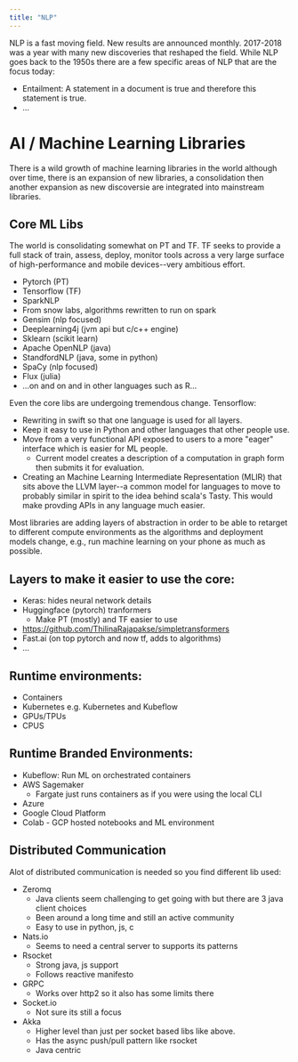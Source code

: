```yaml
---
title: "NLP"
---
```


NLP is a fast moving field. New results are announced monthly. 2017-2018 was a year with many new discoveries that reshaped the field. While NLP goes back to the 1950s there are a few specific areas of NLP that are the focus today:

* Entailment: A statement in a document is true and therefore this statement is true.
* ...



# AI / Machine Learning Libraries

There is a wild growth of machine learning libraries in the world although over time, there is an expansion of new libraries, a consolidation then another expansion as new discoversie are integrated into mainstream libraries.



## Core ML Libs

The world is consolidating somewhat on PT and TF. TF seeks to provide a full stack of train, assess, deploy, monitor tools across a very large surface of high-performance and mobile devices--very ambitious effort.

- Pytorch (PT) 
- Tensorflow (TF) 
- SparkNLP
- From snow labs, algorithms rewritten to run on spark 
- Gensim (nlp focused) 
- Deeplearning4j (jvm api but c/c++ engine)
- Sklearn (scikit learn)
- Apache OpenNLP (java)
- StandfordNLP (java, some in python)
- SpaCy (nlp focused)
- Flux (julia)
- ...on and on and in other languages such as R...



Even the core libs are undergoing tremendous change. Tensorflow:

* Rewriting in swift so that one language is used for all layers.
* Keep it easy to use in Python and other languages that other people use.
* Move from a very functional API exposed to users to a more "eager" interface which is easier for ML people.
  * Current model creates a description of a computation in graph form then submits it for evaluation.
* Creating an Machine Learning Intermediate Representation (MLIR) that sits above the LLVM layer--a common model for languages to move to probably similar in spirit to the idea behind scala's Tasty. This would make provding APIs in any language much easier.

Most libraries are adding layers of abstraction in order to be able to retarget to different compute environments as the algorithms and deployment models change, e.g., run machine learning on your phone as much as possible.



## Layers to make it easier to use the core: 

- Keras: hides neural network details
- Huggingface (pytorch) tranformers
  - Make PT (mostly) and TF easier to use
- https://github.com/ThilinaRajapakse/simpletransformers
- Fast.ai (on top pytorch and now tf, adds to algorithms)
- …  

## Runtime environments:

- Containers
- Kubernetes e.g. Kubernetes and Kubeflow
- GPUs/TPUs
- CPUS



## Runtime Branded Environments: 

- Kubeflow: Run ML on orchestrated containers 
- AWS Sagemaker
  - Fargate just runs containers as if you were using the local CLI
- Azure
- Google Cloud Platform
- Colab - GCP hosted notebooks and ML environment



## Distributed Communication

Alot of distributed communication is needed so you find different lib used:

- Zeromq 
  - Java clients seem challenging to get going with but there are 3 java client choices
  - Been around a long time and still an active community 
  - Easy to use in python, js, c 
- Nats.io 
  - Seems to need a central server to supports its patterns 
- Rsocket 
  - Strong java, js support 
  - Follows reactive manifesto
- GRPC 
  - Works over http2 so it also has some limits there 
- Socket.io 
  - Not sure its still a focus 
- Akka 
  - Higher level than just per socket based libs like above. 
  - Has the async push/pull pattern like rsocket 
  - Java centric 
